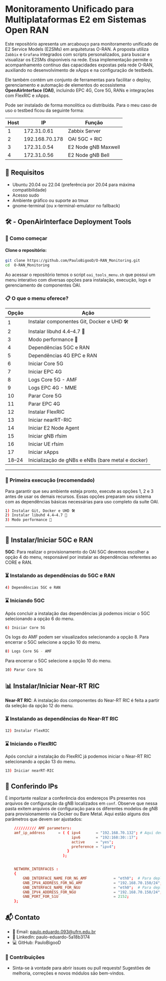 # Monitoramento Unificado para Multiplataformas E2 em Sistemas Open RAN


Este repositório apresenta um arcabouço para monitoramento unificado de E2 Service Models (E2SMs) em arquiteturas O-RAN. A proposta utiliza `Zabbix` e `Grafana` integrados com scripts personalizados, para buscar e visualizar os E2SMs disponíveis na rede. Essa implementação permite o acompanhamento contínuo das capacidades expostas pela rede O-RAN, auxiliando no desenvolvimento de xApps e na configuração de testbeds.

 Ele também contém um conjunto de ferramentas para facilitar o deploy, gerenciamento e automação de elementos do ecossistema **OpenAirInterface (OAI)**, incluindo EPC 4G, Core 5G, RANs e integrações com FlexRIC e xApps.

 Pode ser instalado de forma monolitica ou distribuída. Para o meu caso de uso o testbed ficou da seguinte forma:

| Host | IP             |  Função              |  
| ---- | -------------- | -------------------- |
| 1    | 172.31.0.61    | Zabbix Server        |
| 2    | 192.168.70.178 | OAI 5GC + RIC        |
| 3    | 172.31.0.54    | E2 Node gNB Maxwell  |
| 4    | 172.31.0.56    | E2 Node gNB Bell     |



## 🧠 Requisitos
- Ubuntu 20.04 ou 22.04 (preferência por 20.04 para máxima compatibilidade)
- Acesso sudo
- Ambiente gráfico ou suporte ao tmux
- gnome-terminal (ou x-terminal-emulator no fallback)

## 🛠 - OpenAirInterface Deployment Tools






### 🚀 Como começar

#### Clone o repositório:

```bash
git clone https://github.com/PauloBigooD/O-RAN_Monitoring.git
cd  O-RAN_Monitoring
```

Ao acessar o repositório temos o script `oai_tools_menu.sh` que possui um menu interativo com diversas opções para instalação, execução, logs e gerenciamento de componentes OAI. 


### 📋 O que o menu oferece?

| Opção | Ação                                               |
| ----- | -------------------------------------------------- |
| 1     | Instalar componentes Git, Docker e UHD 🛠 
| 2     | Instalar libuhd 4.4–4.7 📡
| 3     | Modo performance 🚀
| 4     | Dependências 5GC e RAN
| 5     | Dependências 4G EPC e RAN
| 6     | Iniciar Core 5G
| 7     | Iniciar EPC 4G
| 8     | Logs Core 5G - AMF
| 9     | Logs EPC 4G - MME
| 10    | Parar Core 5G
| 11    | Parar EPC 4G
| 12    | Instalar FlexRIC
| 13    | Iniciar nearRT-RIC
| 14    | Iniciar E2 Node Agent
| 15    | Iniciar gNB rfsim
| 16    | Iniciar UE rfsim
| 17    | Iniciar xApps
| 18–24 | Inicialização de gNBs e eNBs (bare metal e docker) |

--- 

### 🚧 Primeira execução (recomendado)

Para garantir que seu ambiente esteja pronto, execute as opções 1, 2 e 3 antes de usar os demais recursos. Essas opções preparam seu sistema com as dependências básicas necessárias para uso completo da suíte OAI.

```bash
1) Instalar Git, Docker e UHD 🛠
2) Instalar libuhd 4.4–4.7 📡
3) Modo performance 🚀
```
---

## 📡 Instalar/Iniciar 5GC e RAN

**5GC**: Para realizar o provisionamento do OAI 5GC devemos escolher a opção 4 do menu, responsável por instalar as dependências referentes ao CORE e RAN.

### ⏳ Instalando as dependências do 5GC e RAN

```bash
4) Dependências 5GC e RAN
```

### ⌛ Iniciando 5GC

Após concluir a instalação das dependências já podemos iniciar o 5GC selecionando a opção 6 do menu. 

```bash
6) Iniciar Core 5G
```

Os logs do AMF podem ser visualizados selecionando a opção 8. Para encerrar o 5GC selecione a opção 10 do menu.

```bash
8) Logs Core 5G - AMF
```
Para encerrar o 5GC selecione a opção 10 do menu.

```bash
10) Parar Core 5G
```


## 📊 Instalar/Iniciar Near-RT RIC

**Near-RT RIC**: A instalação dos componentes do Near-RT RIC é feita a partir da seleção da opção 12 do menu.

### ⏳ Instalando as dependências do Near-RT RIC

```bash
12) Instalar FlexRIC
```
### ⌛ Iniciando o FlexRIC

Após concluir a instalação do FlexRIC já podemos iniciar o Near-RT RIC selecionando a opção 13 do menu.

```bash
13) Iniciar nearRT-RIC
```

## 👀 Conferindo IPs

É importante realizar a conferência dos endereços IPs presentes nos arquivos de configuração da gNB localizados em `conf`. Observe que nessa pasta exitem arquivos de configuração para os diferentes modelos de gNB para provisionamento via Docker ou Bare Metal. Aqui estão alguns dos parâmetros que devem ser ajustados:

```conf
    ////////// AMF parameters:
    amf_ip_address      = ( { ipv4       = "192.168.70.132"; # Aqui deve ser o IP do AMF
                              ipv6       = "192:168:30::17";
                              active     = "yes";
                              preference = "ipv4";
                            }
                          );


    NETWORK_INTERFACES :
    {
        GNB_INTERFACE_NAME_FOR_NG_AMF            = "eth0";  # Para deplyment Bare Metal ajustar para a interface do Host
        GNB_IPV4_ADDRESS_FOR_NG_AMF              = "192.168.70.150/24"; # Para deplyment Bare Metal ajustar para o IP do Host
        GNB_INTERFACE_NAME_FOR_NGU               = "eth0";  # Para deplyment Bare Metal ajustar para a interface do Host
        GNB_IPV4_ADDRESS_FOR_NGU                 = "192.168.70.150/24";  # Para deplyment Bare Metal ajustar para o IP do Host
        GNB_PORT_FOR_S1U                         = 2152; 
    };

```

## 📬 Contato

- 📧 Email: paulo.eduardo.093@ufrn.edu.br
- 💼 LinkedIn: paulo-eduardo-5a18b3174
- 💻 GitHub: PauloBigooD

### 🙌 Contribuições
- Sinta-se à vontade para abrir issues ou pull requests! Sugestões de melhoria, correções e novos módulos são bem-vindos.